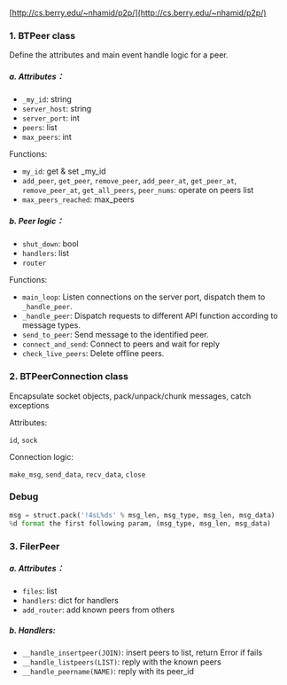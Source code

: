[http://cs.berry.edu/~nhamid/p2p/](http://cs.berry.edu/~nhamid/p2p/)

### 1. BTPeer class

Define the attributes and main event handle logic for a peer.

##### a. Attributes：
* `_my_id`: string
* `server_host`: string
* `server_port`: int
* `peers`: list
* `max_peers`: int

Functions:
* `my_id`: get & set _my_id
* `add_peer`, `get_peer`, `remove_peer`, `add_peer_at`, `get_peer_at`, `remove_peer_at`, `get_all_peers`, `peer_nums`: operate on peers list
* `max_peers_reached`: max_peers


##### b. Peer logic：
* `shut_down`: bool
* `handlers`: list
* `router`

Functions:
* `main_loop`: Listen connections on the server port, dispatch them to `_handle_peer`.
* `_handle_peer`: Dispatch requests to different API function according to message types.
* `send_to_peer`: Send message to the identified peer.
* `connect_and_send`: Connect to peers and wait for reply
* `check_live_peers`: Delete offline peers.

### 2. BTPeerConnection class

Encapsulate socket objects, pack/unpack/chunk messages, catch exceptions

Attributes:

`id`, `sock`

Connection logic:

`make_msg`, `send_data`, `recv_data`, `close`

### Debug

```python
msg = struct.pack('!4sL%ds' % msg_len, msg_type, msg_len, msg_data)
%d format the first following param, (msg_type, msg_len, msg_data)
```

### 3. FilerPeer

##### a. Attributes：

* `files`: list
* `handlers`: dict for handlers
* `add_router`: add known peers from others 

##### b. Handlers:
* `__handle_insertpeer(JOIN)`: insert peers to list, return Error if fails
* `__handle_listpeers(LIST)`: reply with the known peers
* `__handle_peername(NAME)`: reply with its peer_id 



